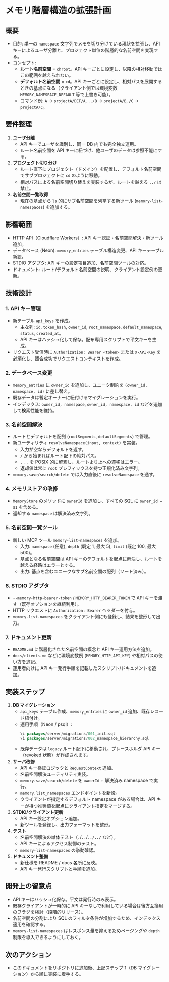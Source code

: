 # メモリ階層構造の拡張計画

## 概要
- 目的: 単一の `namespace` 文字列でメモを切り分けている現状を拡張し、API キーによるユーザ分離と、プロジェクト単位の階層的な名前空間を実現する。
- コンセプト:
  - **ルート名前空間** = `chroot`。API キーごとに設定し、以降の相対移動ではこの範囲を越えられない。
   - **デフォルト名前空間** = `cd`。API キーごとに設定し、相対パスを展開するときの基点になる（クライアント側では環境変数 `MEMORY_NAMESPACE_DEFAULT` 等で上書き可能）。
  - コマンド例: `A` → `projectA/DEF/A`, `../B` → `projectA/B`, `/C` → `projectA/C`。

## 要件整理
1. **ユーザ分離**
   - API キーでユーザを識別し、同一 DB 内でも完全独立運用。
   - ルート名前空間を API キーに紐づけ、他ユーザのデータは参照不能にする。
2. **プロジェクト切り分け**
   - ルート直下にプロジェクト（ドメイン）を配置し、デフォルト名前空間でサブプロジェクトに `cd` のように移動。
   - 相対パスによる名前空間切り替えを実装するが、ルートを越える `../` は禁止。
3. **名前空間一覧取得**
   - 現在の基点から `ls` 的にサブ名前空間を列挙する新ツール (`memory-list-namespaces`) を追加する。

## 影響範囲
- HTTP API（Cloudflare Workers）: API キー認証・名前空間解決・新ツール追加。
- データベース (Neon): `memory_entries` テーブル構造変更、API キーテーブル新設。
- STDIO アダプタ: API キーの設定項目追加、名前空間ツールの対応。
- ドキュメント: ルート/デフォルト名前空間の説明、クライアント設定例の更新。

## 技術設計
### 1. API キー管理
- 新テーブル `api_keys` を作成。
  - 主な列: `id`, `token_hash`, `owner_id`, `root_namespace`, `default_namespace`, `status`, `created_at`。
  - API キーはハッシュ化して保存。配布専用スクリプトで平文キーを生成。
- リクエスト受信時に `Authorization: Bearer <token>` または `X-API-Key` を必須化し、照合成功でリクエストコンテキストを作成。

### 2. データベース変更
- `memory_entries` に `owner_id` を追加し、ユニーク制約を `(owner_id, namespace, id)` に差し替え。
- 既存データは暫定オーナーに紐付けるマイグレーションを実行。
- インデックス: `owner_id, namespace`, `owner_id, namespace, id` などを追加して検索性能を維持。

### 3. 名前空間解決
- ルートとデフォルトを配列 (`rootSegments`, `defaultSegments`) で管理。
- 新ユーティリティ `resolveNamespace(input, context)` を実装。
  - 入力が空ならデフォルトを返す。
  - `/` から始まればルート配下の絶対パス。
  - `.` `..` を POSIX 的に解釈し、ルートより上への遷移はエラー。
  - 返却値は常に `root` プレフィックスを持つ正規化済み文字列。
- `memory.save/search/delete` では入力直後に `resolveNamespace` を通す。

### 4. メモリストアの改修
- `MemoryStore` のメソッドに `ownerId` を追加し、すべての SQL に `owner_id = $1` を含める。
- 返却する `namespace` は解決済み文字列。

### 5. 名前空間一覧ツール
- 新しい MCP ツール `memory-list-namespaces` を追加。
   - 入力: `namespace` (任意), `depth` (既定 1, 最大 5), `limit` (既定 100, 最大 500)。
   - 基点となる名前空間は API キーのデフォルトを起点に解決し、ルートを越える経路はエラーとする。
   - 出力: 基点を含むユニークなサブ名前空間の配列（ソート済み）。

### 6. STDIO アダプタ
- `--memory-http-bearer-token` / `MEMORY_HTTP_BEARER_TOKEN` で API キーを渡す（既存オプションを継続利用）。
- HTTP リクエストに `Authorization: Bearer` ヘッダーを付与。
- `memory-list-namespaces` をクライアント側にも登録し、結果を整形して出力。

### 7. ドキュメント更新
- `README.md` に階層化された名前空間の概念と API キー運用方法を追加。
- `docs/clients.md` などに環境変数例 (`MEMORY_HTTP_API_KEY`) や相対パスの使い方を追記。
- 運用者向けに API キー発行手順を記載したスクリプト/ドキュメントを追加。

## 実装ステップ
1. **DB マイグレーション**
   - `api_keys` テーブル作成、`memory_entries` に `owner_id` 追加、既存レコード紐付け。
   - 適用手順（Neon / psql）:
     ```sql
     \i packages/server/migrations/001_init.sql
     \i packages/server/migrations/002_namespace_hierarchy.sql
     ```
   - 既存データは `legacy` ルート配下に移動され、プレースホルダ API キー（revoked 状態）が作成されます。
2. **サーバ改修**
   - API キー検証ロジックと `RequestContext` 追加。
   - 名前空間解決ユーティリティ実装。
   - `memory.save/search/delete` を `ownerId` + 解決済み namespace で実行。
   - `memory.list_namespaces` エンドポイントを新設。
   - クライアントが指定するデフォルト namespace がある場合は、API キーが持つ推奨値を起点にクライアント指定をマージする。
3. **STDIO/クライアント更新**
   - API キー設定オプション追加。
   - 新ツールを登録し、出力フォーマットを整形。
4. **テスト**
   - 名前空間解決の単体テスト（`.`/`..`/`../../` など）。
   - API キーによるアクセス制御のテスト。
   - `memory-list-namespaces` の挙動確認。
5. **ドキュメント整備**
   - 新仕様を README / docs 各所に反映。
   - API キー発行スクリプトと手順を追加。

## 開発上の留意点
- API キーはハッシュ化保存。平文は発行時のみ表示。
- 既存クライアントが一時的に API キーなしで利用している場合は後方互換用のフラグを検討（段階的リリース）。
- 名前空間の分割により SQL のフィルタ条件が増加するため、インデックス適用を確認する。
- `memory-list-namespaces` はレスポンス量を抑えるためページングや `depth` 制限を導入できるようにしておく。

## 次のアクション
- このドキュメントをリポジトリに追加後、上記ステップ 1（DB マイグレーション）から順に実装に着手する。
